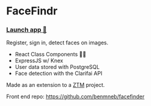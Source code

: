 # FaceFindr

### [Launch app 🚀](https://facefindr.herokuapp.com/)

Register, sign in, detect faces on images.

- React Class Components 👴🏻
- ExpressJS w/ Knex
- User data stored with PostgreSQL
- Face detection with the Clarifai API

Made as an extension to a [ZTM](https://zerotomastery.io) project.

Front end repo: <https://github.com/benmneb/facefinder>
